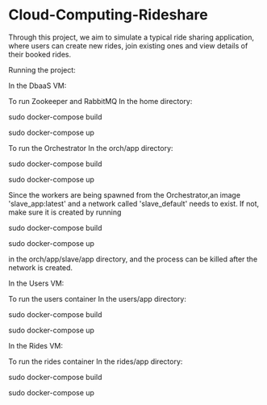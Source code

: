 # Cloud-Computing-Rideshare
Through this project, we aim to simulate a typical ride sharing application, where users can create new rides, join existing ones and view details of their booked rides.

Running the project:

In the DbaaS VM:

To run Zookeeper and RabbitMQ
In the home directory:

sudo docker-compose build

sudo docker-compose up 

To run the Orchestrator 
In the orch/app directory:

sudo docker-compose build

sudo docker-compose up

Since the workers are being spawned from the Orchestrator,an image 'slave_app:latest' and a network called 'slave_default' needs to exist. If not, make sure it is created by running 

sudo docker-compose build

sudo docker-compose up

in the orch/app/slave/app directory, and the process can be killed after the network is created. 

In the Users VM:

To run the users container
In the users/app directory:

sudo docker-compose build

sudo docker-compose up


In the Rides VM:

To run the rides container 
In the rides/app directory:

sudo docker-compose build

sudo docker-compose up




